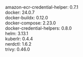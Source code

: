 amazon-ecr-credential-helper: 0.7.1 <br/>
docker: 24.0.7 <br/>
docker-buildx: 0.12.0 <br/>
docker-compose: 2.23.0 <br/>
docker-credential-helpers: 0.8.0 <br/>
helm: 3.13.1 <br/>
kuberlr: 0.4.4 <br/>
nerdctl: 1.6.2 <br/>
trivy: 0.46.0 <br/>
